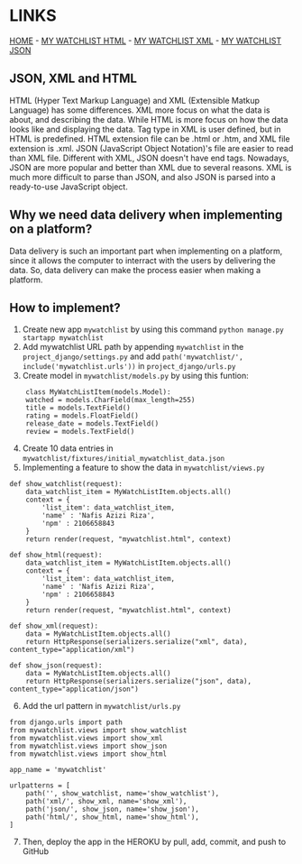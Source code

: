 # LINKS
[HOME](https://pbp-assg-2.herokuapp.com) -
[MY WATCHLIST HTML](https://pbp-assg-2.herokuapp.com/mywatchlist/html/) -
[MY WATCHLIST XML](https://pbp-assg-2.herokuapp.com/mywatchlist/xml/) -
[MY WATCHLIST JSON](https://pbp-assg-2.herokuapp.com/mywatchlist/json/)

## JSON, XML and HTML
HTML (Hyper Text Markup Language) and XML (Extensible Matkup Language) has some differences. XML more focus on what the data is about, and describing the data. While HTML is more focus on how the data looks like and displaying the data. Tag type in XML is user defined, but in HTML is predefined. HTML extension file can be .html or .htm, and XML file extension is .xml. JSON (JavaScript Object Notation)'s file are easier to read than XML file. Different with XML, JSON doesn't have end tags. Nowadays, JSON are more popular and better than XML due to several reasons. XML is much more difficult to parse than JSON, and also JSON is parsed into a ready-to-use JavaScript object. 

## Why we need data delivery when implementing on a platform?
Data delivery is such an important part when implementing on a platform, since it allows the computer to interract with the users by delivering the data. So, data delivery can make the process easier when making a platform.

## How to implement?
1. Create new app `mywatchlist` by using this command
```python manage.py startapp mywatchlist```
2. Add mywatchlist URL path by appending `mywatchlist` in the `project_django/settings.py` and add `path('mywatchlist/', include('mywatchlist.urls'))` in `project_django/urls.py`
3. Create model in `mywatchlist/models.py` by using this funtion:
```shell
    class MyWatchListItem(models.Model):
    watched = models.CharField(max_length=255)
    title = models.TextField()
    rating = models.FloatField()
    release_date = models.TextField()
    review = models.TextField()
```
4. Create 10 data entries in `mywatchlist/fixtures/initial_mywatchlist_data.json`
5. Implementing a feature to show the data in `mywatchlist/views.py`
```shell
def show_watchlist(request):
    data_watchlist_item = MyWatchListItem.objects.all()
    context = {
        'list_item': data_watchlist_item,
        'name' : 'Nafis Azizi Riza',
        'npm' : 2106658843
    }
    return render(request, "mywatchlist.html", context)

def show_html(request):
    data_watchlist_item = MyWatchListItem.objects.all()
    context = {
        'list_item': data_watchlist_item,
        'name' : 'Nafis Azizi Riza',
        'npm' : 2106658843
    }
    return render(request, "mywatchlist.html", context)

def show_xml(request):
    data = MyWatchListItem.objects.all()
    return HttpResponse(serializers.serialize("xml", data), content_type="application/xml")

def show_json(request):
    data = MyWatchListItem.objects.all()
    return HttpResponse(serializers.serialize("json", data), content_type="application/json")
```
6. Add the url pattern in `mywatchlist/urls.py`
```shell
from django.urls import path
from mywatchlist.views import show_watchlist
from mywatchlist.views import show_xml
from mywatchlist.views import show_json
from mywatchlist.views import show_html

app_name = 'mywatchlist'

urlpatterns = [
    path('', show_watchlist, name='show_watchlist'),
    path('xml/', show_xml, name='show_xml'),
    path('json/', show_json, name='show_json'),
    path('html/', show_html, name='show_html'),
] 
```
7. Then, deploy the app in the HEROKU by pull, add, commit, and push to GitHub